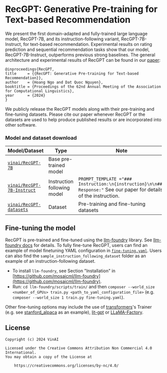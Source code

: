 # RecGPT: Generative  Pre-training  for  Text-based  Recommendation

We present the first domain-adapted and fully-trained large language model,  RecGPT-7B, and its instruction-following variant, RecGPT-7B-Instruct, for  text-based  recommendation. Experimental results on rating prediction and  sequential recommendation tasks show that our model, RecGPT-7B-Instruct,  outperforms previous strong baselines. The general architecture and experimental results of RecGPT can be found in our [paper](http://arxiv.org/abs/2405.12715):

```
@inproceedings{RecGPT,
title     = {{RecGPT: Generative Pre-training for Text-based Recommendation}},
author    = {Hoang Ngo and Dat Quoc Nguyen},
booktitle = {Proceedings of the 62nd Annual Meeting of the Association for Computational Linguistics},
year      = {2024}
}
```

We publicly release the RecGPT models along with their pre-training and fine-tuning datasets. Please cite our paper whenever RecGPT or the datasets are used to help produce published results or are incorporated into other software.

### Model and dataset download

Model/Dataset | Type | Note
---|--|---
[`vinai/RecGPT-7B`](https://huggingface.co/vinai/RecGPT-7B) | Base pre-trained model | 
[`vinai/RecGPT-7B-Instruct`](https://huggingface.co/vinai/RecGPT-7B-Instruct) | Instruction following model | `PROMPT_TEMPLATE ="### Instruction:\n{instruction}\n\n### Response:"` See our paper for details of the instruction.
[`vinai/RecGPT-datasets`](https://huggingface.co/datasets/vinai/RecGPT-datasets)| Dataset | Pre-training and fine-tuning datasets

## Fine-tuning the model <a name="finetuning"></a>

RecGPT is pre-trained and fine-tuned using the [llm-foundry](https://github.com/mosaicml/llm-foundry) library. See [llm-foundry docs](https://github.com/mosaicml/llm-foundry/blob/main/scripts/train/README.md#llmfinetuning) for details. To fully fine-tune RecGPT, users can find an example of model finetuning YAML configuration in [`fine-tuning.yaml`](https://github.com/VinAIResearch/RecGPT/blob/main/fine-tuning.yaml). Users can also find the `sample_instruction_following_dataset` folder as an example of an instruction-following dataset.

- To install `llm-foundry`, see Section "Installation" in [https://github.com/mosaicml/llm-foundry](https://github.com/mosaicml/llm-foundry).
- Run: `cd llm-foundry/scripts/train/` and then `composer --world_size <number_of_GPUs> train.py <path_to_yaml_configuration_file>` (e.g. `composer --world_size 1 train.py fine-tuning.yaml`). 

Other fine-tuning options may include the use of [transformers](https://github.com/huggingface/transformers)'s Trainer (e.g. see [stanford_alpaca](https://github.com/tatsu-lab/stanford_alpaca) as an example), [lit-gpt](https://github.com/Lightning-AI/litgpt) or [LLaMA-Factory](https://github.com/hiyouga/LLaMA-Factory).

## License

```
Copyright (c) 2024 VinAI

Licensed under the Creative Commons Attribution Non Commercial 4.0 International.
You may obtain a copy of the License at

    https://creativecommons.org/licenses/by-nc/4.0/
```
